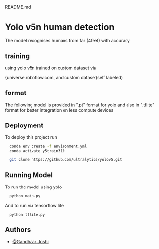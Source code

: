 README.md
# Yolo v5n human detection

The model recognises humans from far (4feet) with accuracy 
## training

using yolo v5n trained on custom dataset via 

{universe.roboflow.com, and custom dataset(self labeled) 

## format
The following model is provided in ".pt" format for yolo and also in ".tflite" format for better integration on less compute devices
## Deployment

To deploy this project run

```bash
  conda env create -f environment.yml
  conda activate y5train310
```

```bash
  git clone https://github.com/ultralytics/yolov5.git
```



## Running Model

To run the model using yolo
```bash
  python main.py
```
And to run via tensorflow lite
```bash
  python tflite.py
```


## Authors

- [@Gandhaar Joshi](gandhaarjoshi@outlook.com)
